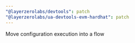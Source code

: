 ```yaml
---
"@layerzerolabs/devtools": patch
"@layerzerolabs/ua-devtools-evm-hardhat": patch
---
```


Move configuration execution into a flow
